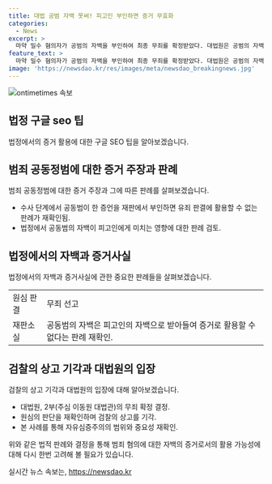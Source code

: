 ```yaml
---
title: 대법 공범 자백 못써! 피고인 부인하면 증거 무효화
categories:
  - News
excerpt: >
  마약 밀수 혐의자가 공범의 자백을 부인하여 최종 무죄를 확정받았다. 대법원은 공범의 자백이 피고인에 의해 부인되면 유죄의 증거로 사용할 수 없다는 기존 판례를 재확인했다. A씨는 2011년 B씨로부터 대금을 받아 필로폰을 국내로 밀수 혐의로 재판에 넘겨졌으나, B씨의 자백을 부인하여 무죄를 확정받았다. 대법원은 검찰의 상고를 기각하고 A씨의 무죄를 확정했다. 해당 판결은 대법원의 자유심증주의와 증거능력 등 법리를 따르는 것으로 판단됐다.
feature_text: >
  마약 밀수 혐의자가 공범의 자백을 부인하여 최종 무죄를 확정받았다. 대법원은 공범의 자백이 피고인에 의해 부인되면 유죄의 증거로 사용할 수 없다는 기존 판례를 재확인했다. A씨는 2011년 B씨로부터 대금을 받아 필로폰을 국내로 밀수 혐의로 재판에 넘겨졌으나, B씨의 자백을 부인하여 무죄를 확정받았다. 대법원은 검찰의 상고를 기각하고 A씨의 무죄를 확정했다. 해당 판결은 대법원의 자유심증주의와 증거능력 등 법리를 따르는 것으로 판단됐다.
image: 'https://newsdao.kr/res/images/meta/newsdao_breakingnews.jpg'
---
```


<p><img src="https://newsdao.kr/res/images/meta/newsdao_breakingnews.jpg" alt="ontimetimes 속보" /></p>

<h2 data-ke-size="size26">법정 구글 seo 팁</h2>

<p data-ke-size="size16">법정에서의 증거 활용에 대한 구글 SEO 팁을 알아보겠습니다.</p>

<h2 data-ke-size="size24">범죄 공동정범에 대한 증거 주장과 판례</h2>

<p data-ke-size="size16">범죄 공동정범에 대한 증거 주장과 그에 따른 판례를 살펴보겠습니다.</p>

<ul>
  <li>수사 단계에서 공동범이 한 증언을 재판에서 부인하면 유죄 판결에 활용할 수 없는 판례가 재확인됨.</li>
  <li>법정에서 공동범의 자백이 피고인에게 미치는 영향에 대한 판례 검토.</li>
</ul>

<h2 data-ke-size="size24">법정에서의 자백과 증거사실</h2>

<p data-ke-size="size16">법정에서의 자백과 증거사실에 관한 중요한 판례들을 살펴보겠습니다.</p>

<table>
  <tr>
    <td>원심 판결</td>
    <td>무죄 선고</td>
  </tr>
  <tr>
    <td>재판소실</td>
    <td>공동범의 자백은 피고인의 자백으로 받아들여 증거로 활용할 수 없다는 판례 재확인.</td>
  </tr>
</table>

<h2 data-ke-size="size24">검찰의 상고 기각과 대법원의 입장</h2>

<p data-ke-size="size16">검찰의 상고 기각과 대법원의 입장에 대해 알아보겠습니다.</p>

<ul>
  <li>대법원, 2부(주심 이동원 대법관)의 무죄 확정 결정.</li>
  <li>원심의 판단을 재확인하며 검찰의 상고를 기각.</li>
  <li>본 사례를 통해 자유심증주의의 범위와 중요성 재확인.</li>
</ul>

<p data-ke-size="size16">위와 같은 법적 판례와 결정을 통해 범죄 혐의에 대한 자백의 증거로서의 활용 가능성에 대해 다시 한번 고려해 볼 필요가 있습니다.</p>
실시간 뉴스 속보는, <a href="https://newsdao.kr" rel="dofollow">https://newsdao.kr</a>


